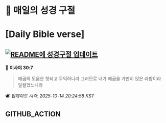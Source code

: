 # 🙏 매일의 성경 구절
# [Daily Bible verse]
## [![README에 성경구절 업데이트](https://github.com/DONGSUKA/first_test/actions/workflows/update-readme-bible.yml/badge.svg)](https://github.com/DONGSUKA/first_test/actions/workflows/update-readme-bible.yml)
<!-- START_BIBLE_VERSE -->
📖 **이사야 30:7**
> 애굽의 도움은 헛되고 무익하니라 그러므로 내가 애굽을 가만히 앉은 라합이라 일컬었느니라

🕊️ _업데이트 시각: 2025-10-14 20:24:58 KST_
  <!-- END_BIBLE_VERSE -->
## GITHUB_ACTION
